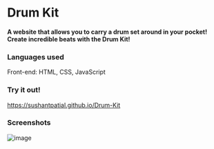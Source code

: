 # Drum Kit

<b>A website that allows you to carry a drum set around in your pocket! Create incredible beats with the Drum Kit!</b>

### Languages used
Front-end: HTML, CSS, JavaScript

### Try it out!
https://sushantpatial.github.io/Drum-Kit

### Screenshots

![image](https://user-images.githubusercontent.com/84243683/130829477-22207de8-e1d4-48d1-883f-5b7b54010f71.png)
